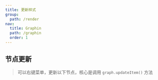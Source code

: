 ```yaml
---
title: 更新样式
group:
  path: /render
nav:
  title: Graphin
  path: /graphin
  order: 1
---
```


## 节点更新

> 可以右键菜单，更新以下节点，核心是调用 `graph.updateItem()` 方法

<code src='./node.tsx'>
